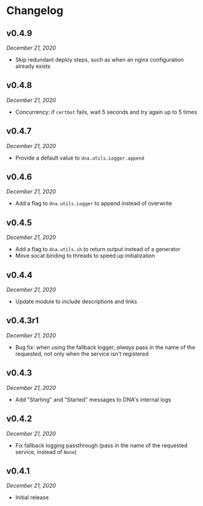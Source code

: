 # Changelog

<!-- skip title -->

## v0.4.9

*December 21, 2020*

* Skip redundant deploy steps, such as when an nginx configuration already exists

## v0.4.8

*December 21, 2020*

* Concurrency: if `certbot` fails, wait 5 seconds and try again up to 5 times

## v0.4.7

*December 21, 2020*

* Provide a default value to `dna.utils.Logger.append`

## v0.4.6

*December 21, 2020*

* Add a flag to `dna.utils.Logger` to append instead of overwrite

## v0.4.5

*December 21, 2020*

* Add a flag to `dna.utils.sh` to return output instead of a generator
* Move socat binding to threads to speed up initialization

## v0.4.4

*December 21, 2020*

* Update module to include descriptions and links

## v0.4.3r1

*December 21, 2020*

* Bug fix: when using the fallback logger, *always* pass in the name of the requested, not only when the service isn't registered

## v0.4.3

*December 21, 2020*

* Add "Starting" and "Started" messages to DNA's internal logs

## v0.4.2

*December 21, 2020*

* Fix fallback logging passthrough (pass in the name of the requested service, instead of `None`)

## v0.4.1

*December 21, 2020*

* Initial release